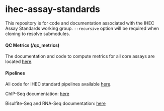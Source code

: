 ihec-assay-standards
====================

This repository is for code and documentation associated with the IHEC Assay Standards working group. `--recursive` option will be required when cloning to resolve submodules.

#### QC Metrics (/qc_metrics)

The documentation and code to compute metrics for all core assays are located [here](/qc_metrics).

#### Pipelines

All code for IHEC standard pipelines available [here](/pipelines).

ChIP-Seq documentation: [here](/pipelines/ChIP-Seq/encode-wrapper/readme.md)

Bisulfite-Seq and RNA-Seq documentation: [here](pipelines/README.md)





